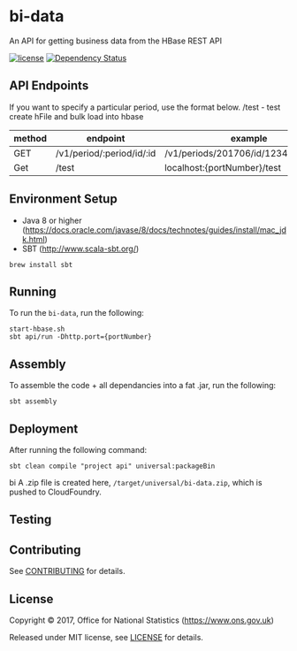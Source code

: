 # bi-data
An API for getting business data from the HBase REST API

[![license](https://img.shields.io/github/license/mashape/apistatus.svg)]() [![Dependency Status](https://www.versioneye.com/user/projects/596f195e6725bd0027f25e93/badge.svg?style=flat-square)](https://www.versioneye.com/user/projects/596f195e6725bd0027f25e93)

## API Endpoints

If you want to specify a particular period, use the format below.
/test - test create hFile and bulk load into hbase

| method | endpoint                                         | example                               |
|--------|--------------------------------------------------|---------------------------------------|
| GET    | /v1/period/:period/id/:id                        | /v1/periods/201706/id/123412341234    |
| Get    | /test                                            | localhost:{portNumber}/test           |


## Environment Setup

* Java 8 or higher (https://docs.oracle.com/javase/8/docs/technotes/guides/install/mac_jdk.html)
* SBT (http://www.scala-sbt.org/)

```shell
brew install sbt
```

## Running

To run the `bi-data`, run the following:

``` shell
start-hbase.sh
sbt api/run -Dhttp.port={portNumber}
```

## Assembly

To assemble the code + all dependancies into a fat .jar, run the following:

```shell
sbt assembly
```

## Deployment

After running the following command:
 
```shell
sbt clean compile "project api" universal:packageBin
```
bi
A .zip file is created here, `/target/universal/bi-data.zip`, which is pushed to CloudFoundry.

## Testing

## Contributing

See [CONTRIBUTING](CONTRIBUTING.md) for details.

## License

Copyright ©‎ 2017, Office for National Statistics (https://www.ons.gov.uk)

Released under MIT license, see [LICENSE](LICENSE) for details.
